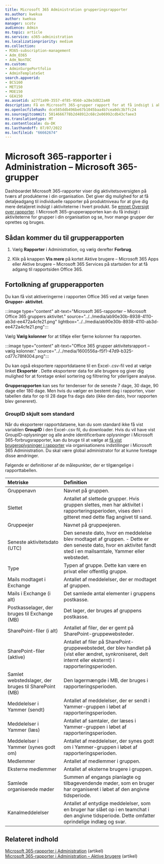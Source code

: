 ```yaml
---
title: Microsoft 365 Administration grupperingsrapporter
ms.author: kwekua
author: kwekua
manager: scotv
audience: Admin
ms.topic: article
ms.service: o365-administration
ms.localizationpriority: medium
ms.collection:
- M365-subscription-management
- Adm_O365
- Adm_NonTOC
ms.custom:
- AdminSurgePortfolio
- AdminTemplateSet
search.appverid:
- BCS160
- MET150
- MOE150
- GEA150
ms.assetid: a27f1a99-3557-4f85-9560-a28e3d822a40
description: Få en Microsoft 365-grupper rapport for at få indsigt i aktiviteterne for grupper i din organisation og se, hvor mange grupper der oprettes og bruges.
ms.openlocfilehash: dce585ddb496be67b1045baa4b7cea0dc3b7fc24
ms.sourcegitcommit: 5014666778b2d48912c68c2e06992cdb43cfaee3
ms.translationtype: MT
ms.contentlocale: da-DK
ms.lasthandoff: 07/07/2022
ms.locfileid: "66662674"
---
```

# <a name="microsoft-365-reports-in-the-admin-center---microsoft-365-groups"></a>Microsoft 365-rapporter i Administration – Microsoft 365-grupper

Dashboardet Microsoft 365-rapporter viser dig aktivitetsoversigten på tværs af produkterne i din organisation. Det giver dig mulighed for at få detaljeadgang til individuelle rapporter på produktniveau for at give dig mere detaljeret indsigt i aktiviteterne i hvert produkt. Se [emnet Oversigt over rapporter](activity-reports.md). I Microsoft 365-grupperapporten kan du få indsigt i aktiviteterne for grupper i din organisation og se, hvor mange grupper der oprettes og bruges.

## <a name="how-to-get-to-the-groups-report"></a>Sådan kommer du til grupperapporten

1. Vælg **Rapporter** i Administration, og vælg derefter **Forbrug**.

2. Klik på knappen **Vis mere** på kortet Aktive brugere – Microsoft 365 Apps eller Aktive brugere – Microsoft 365 Services på startsiden for at få adgang til rapportsiden Office 365.

## <a name="interpret-the-groups-report"></a>Fortolkning af grupperapporten

Du kan få vist aktiveringerne i rapporten Office 365 ved at vælge fanen **Grupper- aktivitet**.

:::image type="content" alt-text="Microsoft 365-rapporter – Microsoft Office 365 gruppers aktivitet." source="../../media/ab90e30b-8938-4110-ab3d-ee472a4cfe21.png" lightbox="../../media/ab90e30b-8938-4110-ab3d-ee472a4cfe21.png":::

Vælg **Vælg kolonner** for at tilføje eller fjerne kolonner fra rapporten.

:::image type="content" alt-text="Office 365 grupper aktivitetsrapport – vælg kolonner." source="../../media/1600556a-f5f1-47d9-b325-cd77c78f4004.png":::

Du kan også eksportere rapportdataene til en Excel-.csv-fil ved at vælge linket **Eksportér** . Dette eksporterer data for alle brugere og giver dig mulighed for at foretage enkel sortering og filtrering for yderligere analyse. 

**Grupperapporten** kan ses for tendenser for de seneste 7 dage, 30 dage, 90 dage eller 180 dage. Men hvis du vælger en bestemt dag i rapporten, viser tabellen data for op til 28 dage fra dags dato (ikke den dato, hvor rapporten blev genereret).

### <a name="groupid-hidden-by-default"></a>GroupID skjult som standard
Når du eksporterer rapportdataene, kan du som standard ikke få vist variablen **GroupID** i den Excel-.csv fil, du downloader. Hvis du vil have vist GroupID-oplysninger og alle andre identificerbare oplysninger i Microsoft 365-forbrugsrapporter, kan du bruge til at vælge at [få vist brugeroplysninger i rapporter](../../admin/activity-reports/activity-reports.md#show-user-details-in-the-reports) via organisationens indstillinger i Microsoft 365 Administration.  Du skal være global administrator for at kunne foretage disse ændringer.

Følgende er definitioner af de målepunkter, der er tilgængelige i rapporttabellen.

|Metriske|Definition|
|:-----|:-----|
|Gruppenavn |Navnet på gruppen. |
|Slettet |Antallet af slettede grupper. Hvis gruppen slettes, men har aktivitet i rapporteringsperioden, vises den i gitteret med dette flag angivet til sand. |
|Gruppeejer |Navnet på gruppeejeren. |
|Seneste aktivitetsdato (UTC) |Den seneste dato, hvor en meddelelse blev modtaget af gruppen. - Dette er den seneste dato, hvor en aktivitet fandt sted i en mailsamtale, Yammer eller webstedet. |
|Type |Typen af gruppe. Dette kan være en privat eller offentlig gruppe. |
|Mails modtaget i Exchange |Antallet af meddelelser, der er modtaget af gruppen.|
|Mails i Exchange (i alt) |Det samlede antal elementer i gruppens postkasse. |
|Postkasselager, der bruges til Exchange (MB) |Det lager, der bruges af gruppens postkasse. |
|SharePoint-filer (i alt) |Antallet af filer, der er gemt på SharePoint-gruppewebsteder. |
|SharePoint-filer (aktive) |Antallet af filer på SharePoint-gruppewebstedet, der blev handlet på (vist eller ændret, synkroniseret, delt internt eller eksternt) i rapporteringsperioden. |
|Samlet webstedslager, der bruges til SharePoint (MB) |Den lagermængde i MB, der bruges i rapporteringsperioden. |
|Meddelelser i Yammer (sendt) |Antallet af meddelelser, der er sendt i Yammer-gruppen i løbet af rapporteringsperioden. |
|Meddelelser i Yammer (læs) |Antallet af samtaler, der læses i Yammer-gruppen i løbet af rapporteringsperioden. |
|Meddelelser i Yammer (synes godt om) |Antallet af meddelelser, der synes godt om i Yammer-gruppen i løbet af rapporteringsperioden. |
|Medlemmer |Antallet af medlemmer i gruppen. |
|Eksterne medlemmer |Antallet af eksterne brugere i gruppen.|
|Samlede organiserede møder  |Summen af engangs planlagte og tilbagevendende møder, som en bruger har organiseret i løbet af den angivne tidsperiode.|
|Kanalmeddelelser  |Antallet af entydige meddelelser, som en bruger har slået op i en teamchat i den angivne tidsperiode. Dette omfatter oprindelige indlæg og svar. |

## <a name="related-content"></a>Relateret indhold

[Microsoft 365-rapporter i Administration](activity-reports.md) (artikel)\
[Microsoft 365-rapporter i Administration – Aktive brugere](../../admin/activity-reports/active-users-ww.md) (artikel)
